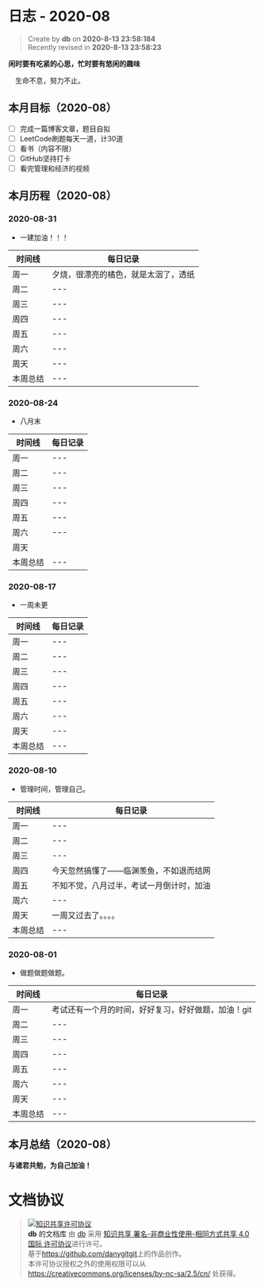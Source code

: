 日志 - 2020-08
===

> Create by **db** on **2020-8-13 23:58:184**  
> Recently revised in **2020-8-13 23:58:23**

**闲时要有吃紧的心思，忙时要有悠闲的趣味**

<!-- 一建复习开始时间：2019-12-16 -->

&emsp;生命不息，努力不止。

## 本月目标（2020-08）

* [ ] 完成一篇博客文章，题目自拟
* [ ] LeetCode刷题每天一道，计30道
* [ ] 看书（内容不限）
* [ ] GitHub坚持打卡
* [ ] 看完管理和经济的视频

## 本月历程（2020-08）

<!-- ### 2020-08-01

- slogan

| 时间线   | 每日记录 |
| -------- | -------- |
| 周一     | ---      |
| 周二     | ---      |
| 周三     | ---      |
| 周四     | ---      |
| 周五     | ---      |
| 周六     | ---      |
| 周天     | ---      |
| 本周总结 | ---      | --> 
### 2020-08-31

- 一建加油！！！

| 时间线   | 每日记录 |
| -------- | -------- |
| 周一     | 夕烧，很漂亮的橘色，就是太洇了，透纸      |
| 周二     | ---      |
| 周三     | ---      |
| 周四     | ---      |
| 周五     | ---      |
| 周六     | ---      |
| 周天     | ---      |
| 本周总结 | ---      | 
### 2020-08-24

- 八月末

| 时间线   | 每日记录 |
| -------- | -------- |
| 周一     | ---      |
| 周二     | ---      |
| 周三     | ---      |
| 周四     | ---      |
| 周五     | ---      |
| 周六     | ---      |
| 周天     |      |
| 本周总结 | ---      |

### 2020-08-17

- 一周未更

| 时间线   | 每日记录 |
| -------- | -------- |
| 周一     | ---      |
| 周二     | ---      |
| 周三     | ---      |
| 周四     | ---      |
| 周五     | ---      |
| 周六     | ---      |
| 周天     | ---      |
| 本周总结 | ---      | 

### 2020-08-10

- 管理时间，管理自己。

| 时间线   | 每日记录                                 |
| -------- | ---------------------------------------- |
| 周一     | ---                                      |
| 周二     | ---                                      |
| 周三     | ---                                      |
| 周四     | 今天忽然搞懂了——临渊羡鱼，不如退而结网   |
| 周五     | 不知不觉，八月过半，考试一月倒计时，加油 |
| 周六     | ---                                      |
| 周天     | 一周又过去了。。。。                     |
| 本周总结 | ---                                      |

### 2020-08-01

- 做题做题做题。

| 时间线   | 每日记录 |
| -------- | -------- |
| 周一     | 考试还有一个月的时间，好好复习，好好做题，加油！git       |
| 周二     | ---      |
| 周三     | ---      |
| 周四     | ---      |
| 周五     | ---      |
| 周六     | ---      |
| 周天     | ---      |
| 本周总结 | ---      |


## 本月总结（2020-08）

**与诸君共勉，为自己加油！**

# 文档协议
> <a rel="license" href="http://creativecommons.org/licenses/by-nc-sa/4.0/"><img alt="知识共享许可协议" style="border-width:0" src="https://i.creativecommons.org/l/by-nc-sa/4.0/88x31.png" /></a><br /><a xmlns:dct="http://purl.org/dc/terms/" property="dct:title">**db** 的文档库</a> 由 <a xmlns:cc="http://creativecommons.org/ns#" href="db" property="cc:attributionName" rel="cc:attributionURL">db</a> 采用 <a rel="license" href="http://creativecommons.org/licenses/by-nc-sa/4.0/">知识共享 署名-非商业性使用-相同方式共享 4.0 国际 许可协议</a>进行许可。<br />基于<a xmlns:dct="http://purl.org/dc/terms/" href="https://github.com/danygitgit" rel="dct:source">https://github.com/danygitgit</a>上的作品创作。<br />本许可协议授权之外的使用权限可以从 <a xmlns:cc="http://creativecommons.org/ns#" href="https://creativecommons.org/licenses/by-nc-sa/2.5/cn/" rel="cc:morePermissions">https://creativecommons.org/licenses/by-nc-sa/2.5/cn/</a> 处获得。
